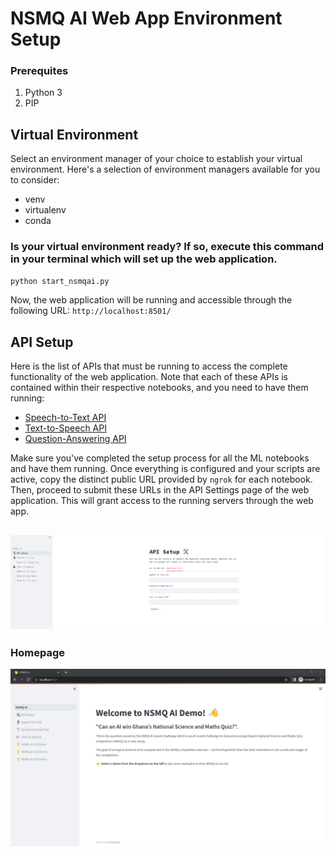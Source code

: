 # NSMQ AI Web App Environment Setup

### Prerequites
1. Python 3 
2. PIP 

## Virtual Environment
Select an environment manager of your choice to establish your virtual environment. Here's a selection of environment managers available for you to consider:
- venv
- virtualenv
- conda

### Is your virtual environment ready? If so, execute this command in your terminal which will set up the web application.
```bash
python start_nsmqai.py
```

Now, the web application will be running and accessible through the following URL: ```http://localhost:8501/```

## API Setup 
Here is the list of APIs that must be running to access the complete functionality of the web application. Note that each of these APIs is contained within their respective notebooks, and you need to have them running:
- [Speech-to-Text API](https://github.com/nsmq-ai/nsmqai/blob/main/speech-to-text/STT_Inference_API_Server_Colab_Notebook.ipynb)
- [Text-to-Speech API](https://github.com/nsmq-ai/nsmqai/blob/main/text-to-speech/TTS_inference_API_notebook.ipynb)
- [Question-Answering API](https://github.com/nsmq-ai/nsmqai/blob/main/question-answering/QAML_Inference_API_Notebook.ipynb)



Make sure you've completed the setup process for all the ML notebooks and have them running. Once everything is configured and your scripts are active, copy the distinct public URL provided by `ngrok` for each notebook. Then, proceed to submit these URLs in the API Settings page of the web application. This will grant access to the running servers through the web app.

![API Setup page](./images/APISetUp.png)
--- 

### Homepage
![homepage](./images/homepage.png)
